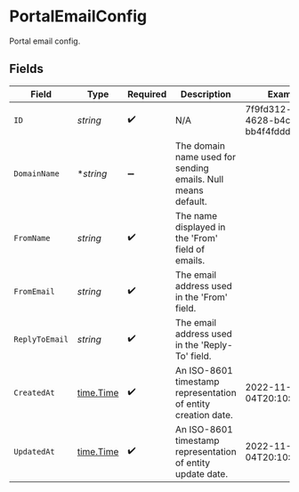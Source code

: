 # PortalEmailConfig

Portal email config.


## Fields

| Field                                                         | Type                                                          | Required                                                      | Description                                                   | Example                                                       |
| ------------------------------------------------------------- | ------------------------------------------------------------- | ------------------------------------------------------------- | ------------------------------------------------------------- | ------------------------------------------------------------- |
| `ID`                                                          | *string*                                                      | :heavy_check_mark:                                            | N/A                                                           | 7f9fd312-a987-4628-b4c5-bb4f4fddd5f7                          |
| `DomainName`                                                  | **string*                                                     | :heavy_minus_sign:                                            | The domain name used for sending emails. Null means default.  |                                                               |
| `FromName`                                                    | *string*                                                      | :heavy_check_mark:                                            | The name displayed in the 'From' field of emails.             |                                                               |
| `FromEmail`                                                   | *string*                                                      | :heavy_check_mark:                                            | The email address used in the 'From' field.                   |                                                               |
| `ReplyToEmail`                                                | *string*                                                      | :heavy_check_mark:                                            | The email address used in the 'Reply-To' field.               |                                                               |
| `CreatedAt`                                                   | [time.Time](https://pkg.go.dev/time#Time)                     | :heavy_check_mark:                                            | An ISO-8601 timestamp representation of entity creation date. | 2022-11-04T20:10:06.927Z                                      |
| `UpdatedAt`                                                   | [time.Time](https://pkg.go.dev/time#Time)                     | :heavy_check_mark:                                            | An ISO-8601 timestamp representation of entity update date.   | 2022-11-04T20:10:06.927Z                                      |